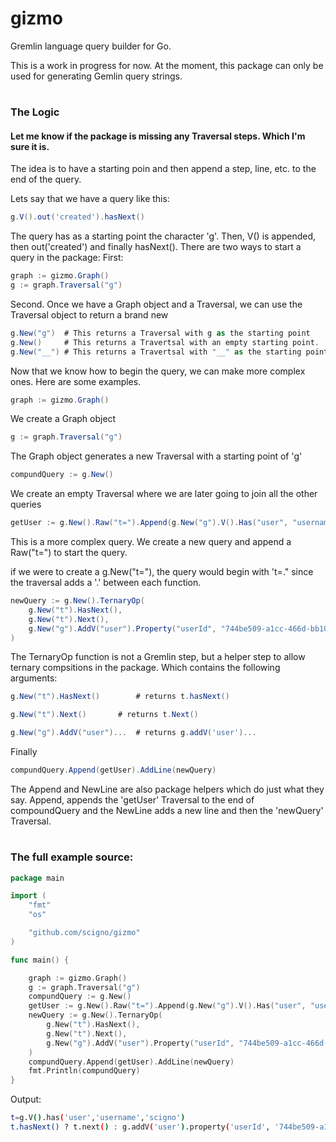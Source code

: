 # gizmo
Gremlin language query builder for Go.

This is a work in progress for now.  At the moment, this package can only be used for generating Gemlin query strings.
#
### The Logic
#### Let me know if the package is missing any Traversal steps.  Which I'm sure it is.
The idea is to have a starting poin and then append a step, line, etc. to the end of the query.

Lets say that we have a query like this:
```groovy
g.V().out('created').hasNext()
```
The query has as a starting point the character 'g'.  Then, V() is appended, then out('created') and finally hasNext().
There are two ways to start a query in the package:
First:
```groovy
graph := gizmo.Graph()
g := graph.Traversal("g")
```
Second. Once we have a Graph object and a Traversal, we can use the Traversal object to return a brand new
```groovy
g.New("g")	# This returns a Traversal with g as the starting point
g.New()		# This returns a Travertsal with an empty starting point.
g.New("__")	# This returns a Travertsal with "__" as the starting point.
```
Now that we know how to begin the query, we can make more complex ones.
Here are some examples.

```groovy
graph := gizmo.Graph()
```
We create a Graph object

```groovy
g := graph.Traversal("g")
```
The Graph object generates a new Traversal with a starting point of 'g'

```groovy
compundQuery := g.New()	
```
We create an empty Traversal where we are later going to join all the other queries

```groovy
getUser := g.New().Raw("t=").Append(g.New("g").V().Has("user", "username", "scigno"))
```
This is a more complex query. We create a new query and append a Raw("t=") to start the query.  

if we were to create a g.New("t="), the query would begin with 't=." since the traversal adds a '.' between each function.

```groovy
newQuery := g.New().TernaryOp(
	g.New("t").HasNext(),
	g.New("t").Next(),
	g.New("g").AddV("user").Property("userId", "744be509-a1cc-466d-bb10-0bb9a376da2e").Property("username", "scigno").Next(),
)
```
The TernaryOp function is not a Gremlin step, but a helper step to allow ternary compsitions in the package. Which contains the following arguments:

```groovy
g.New("t").HasNext() 		# returns t.hasNext()

g.New("t").Next()		# returns t.Next()

g.New("g").AddV("user")...	# returns g.addV('user')...
```
Finally

```groovy
compundQuery.Append(getUser).AddLine(newQuery)
```
The Append and NewLine are also package helpers which do just what they say.  Append, appends the 'getUser' Traversal to the end of  compoundQuery and the NewLine adds a new line and then the 'newQuery' Traversal.


#

### The full example source:

```go
package main

import (
	"fmt"
	"os"

	"github.com/scigno/gizmo"
)

func main() {

	graph := gizmo.Graph()
	g := graph.Traversal("g")
	compundQuery := g.New()
	getUser := g.New().Raw("t=").Append(g.New("g").V().Has("user", "username", "scigno"))
	newQuery := g.New().TernaryOp(
		g.New("t").HasNext(),
		g.New("t").Next(),
		g.New("g").AddV("user").Property("userId", "744be509-a1cc-466d-bb10-0bb9a376da2e").Property("username", "scigno").Next(),
	)
	compundQuery.Append(getUser).AddLine(newQuery)
	fmt.Println(compundQuery)
}
```

Output:
```bash
t=g.V().has('user','username','scigno') 
t.hasNext() ? t.next() : g.addV('user').property('userId', '744be509-a1cc-466d-bb10-0bb9a376da2e').property('username', 'scigno').next()
```
